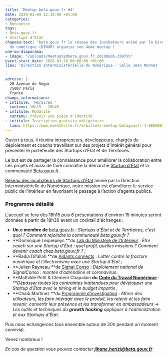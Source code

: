 ```yaml
---
title: 'Meetup beta.gouv.fr #4'
date: 2020-03-09 12:18:00 +01:00
categories:
- Rencontre
tags:
- Beta.gouv.fr
- Startups d'Etat
chapeau-text: 'beta.gouv.fr le réseau des incubateurs animé par la Direction interministérielle
  du numérique (DINUM) organise son 4ème meetup ! '
une-ou-diaporama:
- image: "/uploads/Meetup%20beta.gouv.fr.20190605-150755"
event_start_date: 2020-03-18 00:00:00 +01:00
lieu: 'Direction Interministérielle du Numérique - Salle Jean Monnet

'
adresse: |-
  20 Avenue de Ségur
  75007 Paris
  France
champs_informations:
- intitule: 'Horaires '
  contenu: 18h15 - 20h45
- intitule: Modalité
  contenu: Prévoir une pièce d'identité
- intitule: Inscription gratuite obligatoire
  lien: https://www.eventbrite.fr/e/billets-meetup-betagouvfr-4-98600074477
---
```


Ouvert à tous, il réunira intrapreneurs, développeurs, chargés de déploiement et coachs travaillant sur des projets d'intérêt général pour présenter le portefeuille des Startups d'État et de Territoires.

Le but est de partager la connaissance pour améliorer la collaboration entre ces projets et aussi de faire connaître la démarche [Startup d'Etat](https://beta.gouv.fr/startups/) et la communauté [Beta.gouv.fr](https://beta.gouv.fr/incubateurs/).

[Réseau des incubateurs de Startups d'État](https://beta.gouv.fr/incubateurs/) animé par la Direction Interministérielle du Numérique, notre mission est d’améliorer le service public de l’intérieur en favorisant le passage à l’action d’agents publics.

### Programme détaillé 

L'accueil se fera dès 18h15 puis 6 présentations d'environ 15 minutes seront données à partir de 18h30 avant un cocktail d'échanges :

* **Un.e membre de** [beta.gouv.fr ](http://beta.gouv.fr): *Startups d'État et de Territoires, c'est quoi ? Comment rejoindre la communauté beta.gouv.fr ?*
* **Dominique Lequepeys **du [Lab du Ministère de l'Intérieur](https://beta.gouv.fr/incubateurs/lab-mi.html) : *Être coach sur une Startup d'État : quel profil, quelles missions ? Comment devenir coach chez beta.gouv.fr ? ;*
* **Radia Difallah **de [Aidants connects](https://aidantsconnect.beta.gouv.fr) : *Lutter contre la fracture numérique et l'illectronisme avec une Startup d'État ;*
* **Julien Rayneau **de [Signal Conso](https://signal.conso.gouv.fr) : *Déploiement national de SignalConso : montée d'adrénaline et coronavirus.*
* **Mathilde Petit & Clément Chapalain **du** **[Code du Travail Numérique](https://code.travail.gouv.fr)** : ***Dépasser toutes les contraintes inattendues pour développer une Startup d'État avec le timing et le budget impartis ;*
* **Chaib Martinez **du [Programme d'investigation](https://beta.gouv.fr/preincubation/) : *Attirer des utilisateurs, les faire intéragir avec le produit, les retenir et les faire revenir, convertir leur présence et les transformer en ambassadeurs -> Les outils et techniques du **growth hacking** appliquer à l'administration et aux Startups d'État.*

Puis nous échangerons tous ensemble autour de 20h pendant un moment convivial.

Venez nombreux !

*En cas de question vous pouvez contacter **jihane.herizi@beta.gouv.fr***